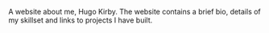 A website about me, Hugo Kirby. The website contains a brief bio, details of my skillset and links to projects I have built.
